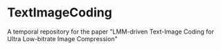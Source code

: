 # TextImageCoding
A temporal repository for the paper "LMM-driven Text-Image Coding for Ultra Low-bitrate Image Compression"

